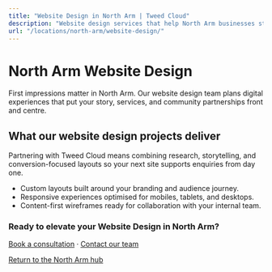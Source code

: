 ```yaml
---
title: "Website Design in North Arm | Tweed Cloud"
description: "Website design services that help North Arm businesses stand out online."
url: "/locations/north-arm/website-design/"
---
```


# North Arm Website Design

First impressions matter in North Arm. Our website design team plans digital experiences that put your story, services, and community partnerships front and centre.

## What our website design projects deliver

Partnering with Tweed Cloud means combining research, storytelling, and conversion-focused layouts so your next site supports enquiries from day one.

- Custom layouts built around your branding and audience journey.
- Responsive experiences optimised for mobiles, tablets, and desktops.
- Content-first wireframes ready for collaboration with your internal team.

### Ready to elevate your Website Design in North Arm?

[Book a consultation](/consultation/) · [Contact our team](/contact/)

[Return to the North Arm hub](/locations/north-arm/)
